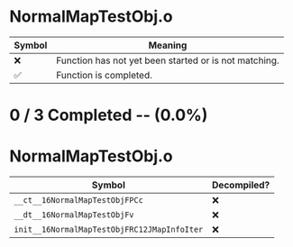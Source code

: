 # NormalMapTestObj.o
| Symbol | Meaning 
| ------------- | ------------- 
| :x: | Function has not yet been started or is not matching. 
| :white_check_mark: | Function is completed. 


# 0 / 3 Completed -- (0.0%)
# NormalMapTestObj.o
| Symbol | Decompiled? |
| ------------- | ------------- |
| `__ct__16NormalMapTestObjFPCc` | :x: |
| `__dt__16NormalMapTestObjFv` | :x: |
| `init__16NormalMapTestObjFRC12JMapInfoIter` | :x: |
